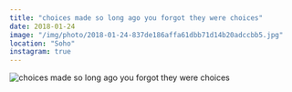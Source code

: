 ```yaml
---
title: "choices made so long ago you forgot they were choices"
date: 2018-01-24
image: "/img/photo/2018-01-24-837de186affa61dbb71d14b20adccbb5.jpg"
location: "Soho"
instagram: true
---
```


![choices made so long ago you forgot they were choices](/img/photo/2018-01-24-837de186affa61dbb71d14b20adccbb5.jpg)
